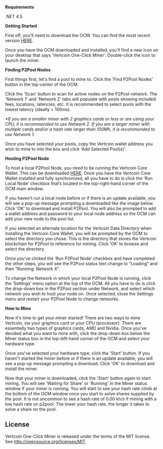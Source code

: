 **Requirements**

.NET 4.5



**Getting Started**

First off, you'll need to download the OCM. You can find the most recent
version [HERE](https://github.com/vertcoin/One-Click-Miner/releases).

Once you have the OCM downloaded and installed, you'll find a new icon
on your desktop that says 'Vertcoin One-Click Miner'. Double-click the
icon to launch the miner.

**Finding P2Pool Nodes**

First things first, let's find a pool to mine to. Click the 'Find P2Pool
Nodes' button in the top-center of the OCM.

Click the 'Scan' button to scan for active nodes on the P2Pool network.
The 'Network 1' and 'Network 2' tabs will populate with pools showing
included fees, locations, latencies, etc. It is recommended to select
pools with the lowest latency (ideally &lt; 100ms).

*\*If you are a smaller miner with 2 graphics cards or less or are using
your CPU, it is recommended to use Network 2. If you are a larger miner
with multiple cards and/or a hash rate larger than 100Mh, it is
recommended to use Network 1.*

Once you have selected your pools, copy the Vertcoin wallet address you
wish to mine to into the box and click 'Add Selected Pool(s)'.

**Hosting P2Pool Node**

To host a local P2Pool Node, you need to be running the Vertcoin Core
Wallet. This can be downloaded
[HERE](https://github.com/vertcoin/vertcoin/releases). Once you have the
Vertcoin Core Wallet installed and fully synchronized, all you have to
do is click the ‘Run Local Node’ checkbox that’s located in the
top-right-hand corner of the OCM main window.

If you haven't run a local node before or if there is an update
available, you will see a pop-up message prompting a downloaded like the
image below. Click 'OK' to download and install P2Pool. You will also be
prompted to add a wallet address and password to your local node address
so the OCM can add your new node to the pool list.

If you selected an alternate location for the Vertcoin Data Directory
when installing the Vertcoin Core Wallet, you will be prompted by the
OCM to select the directory you chose. This is the directory that stores
the Vertcoin blockchain for P2Pool to reference for mining. Click ‘OK’
to browse and select the directory.

Once you’ve clicked the ‘Run P2Pool Node’ checkbox and have completed
the other steps, you will see the P2Pool status text change to “Loading”
and then “Running: Network X”.

To change the Network in which your local P2Pool Node is running, click
the ‘Settings’ menu option at the top of the OCM. All you have to do is
click the drop-down box in the P2Pool section under Network, and select
which network you wish to host your node on. Once selected, close the
Settings menu and restart your P2Pool Node to change networks.

**How to Mine**

Now it's time to get your miner started! There are two ways to mine
Vertcoin, via your graphics card or your CPU (processor). There are
essentially two types of graphics cards, AMD and Nvidia. Once you've
decided what you want to mine with, click the drop-down box below the
Miner status box in the top-left-hand corner of the OCM and select your
hardware type.

Once you've selected your hardware type, click the 'Start' button. If
you haven't started the miner before or if there is an update available,
you will see a pop-up message prompting a download. Click 'OK' to download and install the miner.

Now that your miner is downloaded, click the 'Start' button again to
start mining. You will see 'Waiting for Share' or 'Running' in the Miner
status window if your miner is running. You will start to see your hash
rate climb at the bottom of the OCM window once you start to solve
shares supplied by the pool. It is not uncommon to see a hash rate of
0.00 kh/s if mining with a low hash rate on p2pool. The lower your hash
rate, the longer it takes to solve a share on the pool.


License
-------

Vertcoin One-Click Miner is released under the terms of the MIT license.
See http://opensource.org/licenses/MIT.
